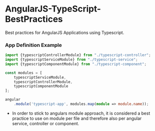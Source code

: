 # AngularJS-TypeScript-BestPractices
 Best practices for AngularJS Applications using Typescript.

### App Definition Example

```TypeScript
import {typescriptControllerModule} from "./typescript-controller";
import {typescriptServiceModule} from "./typescript-service";
import {typescriptComponentModule} from "./typescript-component";

const modules = [
    typescriptServiceModule,
    typescriptControllerModule,
    typescriptComponentModule
];

angular
    .module('typescript-app', modules.map(module => module.name));
```
* In order to stick to angulars module approach, it is considered a best practice to use on module per file and therefore also per angular service, controller or component.

